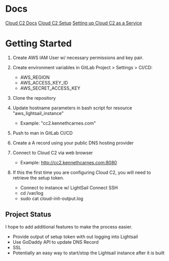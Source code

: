 # Docs
[Cloud C2 Docs](https://docs.hak5.org/cloud-c2/getting-started/installation-and-setup)
[Cloud C2 Setup](https://www.youtube.com/watch?v=TIpx_ENurLY)
[Setting up Cloud C2 as a Service](https://www.youtube.com/watch?v=rgmL75ZBfSI)

# Getting Started
1. Create AWS IAM User w/ necessary permissions and key pair.

2. Create environment variables in GitLab Project > Settings > CI/CD:
    - AWS_REGION
    - AWS_ACCESS_KEY_ID
    - AWS_SECRET_ACCESS_KEY

3. Clone the repository

4. Update hostname parameters in bash script for resource "aws_lightsail_instance"
    - Example: "cc2.kennethcarnes.com"

5. Push to man in GitLab CI/CD

6. Create a A record using your public DNS hosting provider

7. Connect to Cloud C2 via web browser
	- Example: http://cc2.kennethcarnes.com:8080

8. If this the first time you are configuring Cloud C2, you will need to retrieve the setup token.
	- Connect to instance w/ LightSail Connect SSH
	- cd /var/log
	- sudo cat cloud-init-output.log

## Project Status
I hope to add additional features to make the process easier.
- Provide output of setup token with out logging into Lightsail
- Use GoDaddy API to update DNS Record
- SSL
- Potentially an easy way to start/stop the Lightsail instance after it is built
